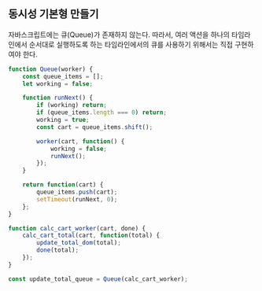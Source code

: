 ## 동시성 기본형 만들기

자바스크립트에는 큐(Queue)가 존재하지 않는다.
따라서, 여러 액션을 하나의 타임라인에서 순서대로 실행하도록 하는 타임라인에서의 큐를 사용하기 위해서는 직접 구현하여야 한다.

```javascript
function Queue(worker) {
	const queue_items = [];
	let working = false;

	function runNext() {
		if (working) return;
		if (queue_items.length === 0) return;
		working = true;
		const cart = queue_items.shift();

		worker(cart, function() {
			working = false;
			runNext();
		});
	}

	return function(cart) {
		queue_items.push(cart);
		setTimeout(runNext, 0);
	};
}

function calc_cart_worker(cart, done) {
	calc_cart_total(cart, function(total) {
		update_total_dom(total);
		done(total);
	});
}

const update_total_queue = Queue(calc_cart_worker);
```